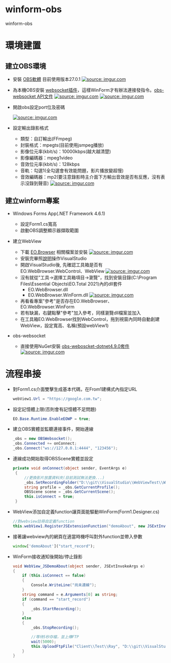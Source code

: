 # winform-obs
winform-obs

# 環境建置
## 建立OBS環境
+ 安裝 [OBS軟體](https://obsproject.com/download) 目前使用版本27.0.1
<a href="https://imgur.com/jHq8xID"><img src="https://i.imgur.com/jHq8xID.png" title="source: imgur.com" /></a>

+ 為本機OBS安裝 [websocket插件](https://github.com/Palakis/obs-websocket/releases/tag/4.9.1)，這樣WinForm才有辦法連接發指令。[obs-websocket API文件](https://github.com/Palakis/obs-websocket/blob/4.x-current/docs/generated/protocol.md)
<a href="https://imgur.com/Y8y7T6c"><img src="https://i.imgur.com/Y8y7T6c.png" title="source: imgur.com" /></a>
<a href="https://imgur.com/4qQofdn"><img src="https://i.imgur.com/4qQofdn.png" title="source: imgur.com" /></a>
+ 開啟obs設定port位及密碼
  
  <a href="https://imgur.com/QASWA96"><img src="https://i.imgur.com/QASWA96.png" title="source: imgur.com" /></a>
+ 設定輸出錄影格式
    + 類型：自訂輸出(FFmpeg)
    + 封裝格式：mpegts(目前使用jsmpeg播放)
    + 影像位元率(kbit/s)：10000kbps(越大越清楚) 
    + 影像編碼器：mpeg1video
    + 音效位元率(kbit/s)：128kbps
    + 音軌：勾選1(全勾選會有效能問題，影片播放變超慢)
    + 音效編碼器：mp2(要注意錄影時主介面下方輸出音效是否有反應，沒有表示沒錄到聲音)
<a href="https://imgur.com/QTIO0qh"><img src="https://i.imgur.com/QTIO0qh.png" title="source: imgur.com" /></a>
## 建立winform專案
+ Windows Forms App(.NET Framework 4.6.1)
  + 設定Form1.cs寬高
  + 啟動OBS調整顯示器擷取範圍
  
+ 建立WebView
  + 下載 [EO.Browser](https://www.essentialobjects.com/Download.aspx) 相關檔案並安裝
  <a href="https://imgur.com/7uFakpU"><img src="https://i.imgur.com/7uFakpU.png" title="source: imgur.com" /></a>
  + 安裝完畢照[說明](https://www.essentialobjects.com/doc/webbrowser/start/winform.aspx)操作VisualStudio
  + 開啟VisualStudio後, 先確認工具箱是否有EO.WebBrowser.WebControl、WebView
  <a href="https://imgur.com/xogwz9w"><img src="https://i.imgur.com/xogwz9w.png" title="source: imgur.com" /></a>
  + 沒有就從"工具->選擇工具箱項目->瀏覽"，找到安裝目錄(C:\Program Files\Essential Objects\EO.Total 2021)內的dll套件
    + EO.WebBrowser.dll
    + EO.WebBrowser.WinForm.dll
  <a href="https://imgur.com/ZuMTrNk"><img src="https://i.imgur.com/ZuMTrNk.png" title="source: imgur.com" /></a>
  + 再看看專案"參考"是否存在EO.WebBrowser、EO.WebBrowser.WinForm
  + 若有缺漏，右鍵點擊"參考"加入參考，同樣瀏覽dll檔案並加入
  + 在工具箱EO.WebBrowser找到WebControl，拖到視窗內同時自動創建WebView，設定寬高、名稱(預設webView1)

+ obs-websocket
    + 直接使用NuGet安裝 [obs-weboscket-dotnet4.9.0套件](https://github.com/BarRaider/obs-websocket-dotnet)
  <a href="https://imgur.com/WQIqx4k"><img src="https://i.imgur.com/WQIqx4k.png" title="source: imgur.com" /></a>

# 流程串接
+ 對Form1.cs介面雙擊生成基本代碼，在From1建構式內指定URL
   ```csharp
   webView1.Url = "https://google.com.tw";
   ```
+ 設定記憶體上限(否則會有記憶體不足問題)
   ```csharp
   EO.Base.Runtime.EnableEOWP = true;
   ```
+ 建立OBS實體並監聽連接事件，開始連線
   ```csharp
   _obs = new OBSWebsocket();
   _obs.Connected += onConnect;
   _obs.Connect("ws://127.0.0.1:4444", "123456");
   ```
+ 連線成功開始取得OBSScene實體並設定
   ```csharp
   private void onConnect(object sender, EventArgs e)
    {
        //更換影片放置資料夾(目前測試無法更換...)
        _obs.SetRecordingFolder("D:\\git\\VisualStudio\\WebViewTest\\WebViewTest\\video");
        string profile = _obs.GetCurrentProfile();
        OBSScene scene = _obs.GetCurrentScene();
        this.isConnect = true;
    }
   ```
+ WebView添加自定義function讓頁面能驅動WinForm(Form1.Designer.cs)
    ```csharp
   //對webview註冊自定義function
   this.webView1.RegisterJSExtensionFunction("demoAbout", new JSExtInvokeHandler(WebView_JSDemoAbout));
   ```
+ 接著讓webview內的網頁在適當時機呼叫對外function並帶入參數
    ```typescript
    window['demoAbout']("start_record");
    ```
+ WinForm接收通知後開始/停止錄影
    ```csharp
    void WebView_JSDemoAbout(object sender, JSExtInvokeArgs e)
    {
        if (this.isConnect == false)
        {
            Console.WriteLine("尚未連線");
        }
        string command = e.Arguments[0] as string;
        if (command == "start_record")
        {
            _obs.StartRecording();
        }
        else
        {
            _obs.StopRecording();

            //等待5秒存檔，並上傳FTP
            wait(5000);
            this.UploadFtpFile("Client\\Test\\Ray", "D:\\git\\VisualStudio\\WebViewTest\\WebViewTest\\video\\aaa.ts");
        }
    }
    ```
